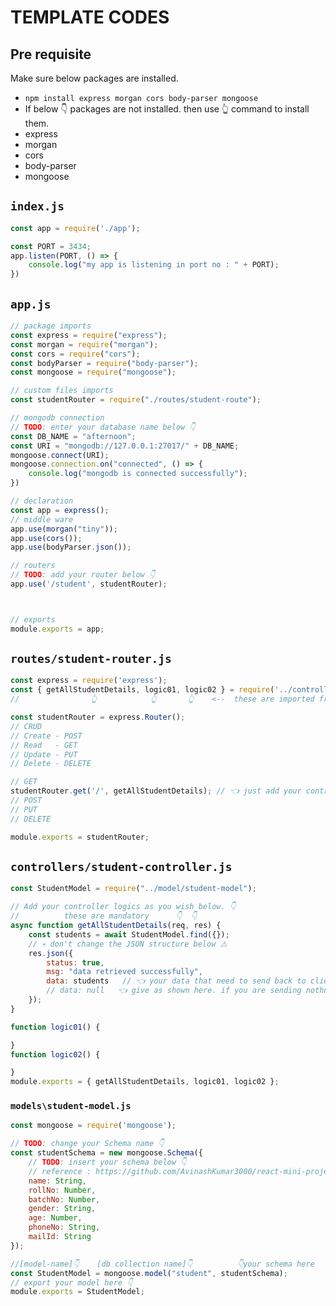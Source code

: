 # TEMPLATE CODES

## Pre requisite

Make sure below packages are installed.

- `npm install express morgan cors body-parser mongoose`
- If below 👇 packages are not installed. then use 👆 command to install them.
- express
- morgan
- cors
- body-parser
- mongoose

## `index.js`

```javascript
const app = require('./app');

const PORT = 3434;
app.listen(PORT, () => {
    console.log("my app is listening in port no : " + PORT);
})
```

## `app.js`

```javascript
// package imports
const express = require("express");
const morgan = require("morgan");
const cors = require("cors");
const bodyParser = require("body-parser");
const mongoose = require("mongoose");

// custom files imports
const studentRouter = require("./routes/student-route");

// mongodb connection 
// TODO: enter your database name below 👇
const DB_NAME = "afternoon";
const URI = "mongodb://127.0.0.1:27017/" + DB_NAME;
mongoose.connect(URI);
mongoose.connection.on("connected", () => {
    console.log("mongodb is connected successfully");
})

// declaration
const app = express();
// middle ware
app.use(morgan("tiny"));
app.use(cors());
app.use(bodyParser.json());

// routers
// TODO: add your router below 👇
app.use('/student', studentRouter);



// exports
module.exports = app;
```

## `routes/student-router.js`

```javascript
const express = require('express');
const { getAllStudentDetails, logic01, logic02 } = require('../controller/student-controller');
//                👆            👆       👆    <--  these are imported from here 👆

const studentRouter = express.Router();
// CRUD
// Create - POST
// Read   - GET
// Update - PUT
// Delete - DELETE

// GET
studentRouter.get('/', getAllStudentDetails); // 👈 just add your controllers logic here as you wish
// POST
// PUT
// DELETE

module.exports = studentRouter;
```

## `controllers/student-controller.js`

```javascript
const StudentModel = require("../model/student-model");

// Add your controller logics as you wish below. 👇
//          these are mandatory      👇  👇
async function getAllStudentDetails(req, res) {
    const students = await StudentModel.find({});
    // 💀 don't change the JSON structure below ⚠️ 
    res.json({
        status: true,
        msg: "data retrieved successfully",
        data: students   // 👈 your data that need to send back to client 🧑‍💻
        // data: null   👈 give as shown here. if you are sending nothn
    });
}

function logic01() {

}
function logic02() {

}
module.exports = { getAllStudentDetails, logic01, logic02 };
```

### `models\student-model.js`

```javascript
const mongoose = require('mongoose');

// TODO: change your Schema name 👇
const studentSchema = new mongoose.Schema({
    // TODO: insert your schema below 👇
    // reference : https://github.com/AvinashKumar3000/react-mini-project/blob/master/class-board/back-end-written-notes/mongoose/mongoose-part-02.md#example
    name: String,
    rollNo: Number,
    batchNo: Number,
    gender: String,
    age: Number,
    phoneNo: String,
    mailId: String
});

//[model-name]👇    [db collection name]👇          👇your schema here
const StudentModel = mongoose.model("student", studentSchema);
// export your model here 👇
module.exports = StudentModel;
```
